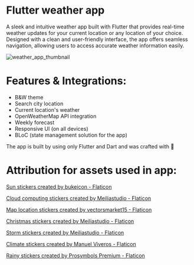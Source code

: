 # Flutter weather app

A sleek and intuitive weather app built with Flutter that provides real-time weather updates for your current location or any location of your choice. Designed with a clean and user-friendly interface, the app offers seamless navigation, allowing users to access accurate weather information easily.

![weather_app_thumbnail](https://github.com/user-attachments/assets/77da9ea1-97c7-499d-9e0c-ad742bb64d41)

# Features & Integrations:
- B&W theme
- Search city location
- Current location's weather
- OpenWeatherMap API integration
- Weekly forecast
- Responsive UI (on all devices)
- BLoC (state management solution for the app)

The app is built by using only Flutter and Dart and was crafted with 💙

# Attribution for assets used in app:

<a href="https://www.flaticon.com/free-stickers/sun" title="sun stickers">Sun stickers created by bukeicon - Flaticon</a>

<a href="https://www.flaticon.com/free-stickers/cloud-computing" title="cloud computing stickers">Cloud computing stickers created by Meiliastudio - Flaticon</a>

<a href="https://www.flaticon.com/free-stickers/map-location" title="map location stickers">Map location stickers created by vectorsmarket15 - Flaticon</a>

<a href="https://www.flaticon.com/free-stickers/christmas" title="christmas stickers">Christmas stickers created by Meiliastudio - Flaticon</a>

<a href="https://www.flaticon.com/free-stickers/storm" title="storm stickers">Storm stickers created by Meiliastudio - Flaticon</a>

<a href="https://www.flaticon.com/free-stickers/climate" title="climate stickers">Climate stickers created by Manuel Viveros - Flaticon</a>

<a href="https://www.flaticon.com/free-stickers/rainy" title="rainy stickers">Rainy stickers created by Prosymbols Premium - Flaticon</a>
